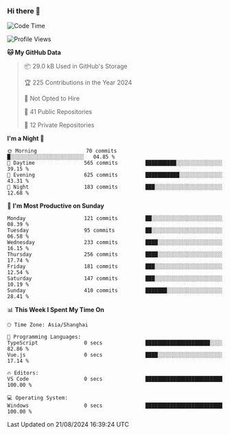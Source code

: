 ### Hi there 👋

<!--
**robinWongM/robinWongM** is a ✨ _special_ ✨ repository because its `README.md` (this file) appears on your GitHub profile.

Here are some ideas to get you started:

- 🔭 I’m currently working on ...
- 🌱 I’m currently learning ...
- 👯 I’m looking to collaborate on ...
- 🤔 I’m looking for help with ...
- 💬 Ask me about ...
- 📫 How to reach me: ...
- 😄 Pronouns: ...
- ⚡ Fun fact: ...
-->

<!--START_SECTION:waka-->
![Code Time](http://img.shields.io/badge/Code%20Time-263%20hrs%2050%20mins-blue)

![Profile Views](http://img.shields.io/badge/Profile%20Views-19-blue)

**🐱 My GitHub Data** 

> 📦 29.0 kB Used in GitHub's Storage 
 > 
> 🏆 225 Contributions in the Year 2024
 > 
> 🚫 Not Opted to Hire
 > 
> 📜 41 Public Repositories 
 > 
> 🔑 12 Private Repositories 
 > 
**I'm a Night 🦉** 

```text
🌞 Morning                70 commits          █░░░░░░░░░░░░░░░░░░░░░░░░   04.85 % 
🌆 Daytime                565 commits         ██████████░░░░░░░░░░░░░░░   39.15 % 
🌃 Evening                625 commits         ███████████░░░░░░░░░░░░░░   43.31 % 
🌙 Night                  183 commits         ███░░░░░░░░░░░░░░░░░░░░░░   12.68 % 
```
📅 **I'm Most Productive on Sunday** 

```text
Monday                   121 commits         ██░░░░░░░░░░░░░░░░░░░░░░░   08.39 % 
Tuesday                  95 commits          ██░░░░░░░░░░░░░░░░░░░░░░░   06.58 % 
Wednesday                233 commits         ████░░░░░░░░░░░░░░░░░░░░░   16.15 % 
Thursday                 256 commits         ████░░░░░░░░░░░░░░░░░░░░░   17.74 % 
Friday                   181 commits         ███░░░░░░░░░░░░░░░░░░░░░░   12.54 % 
Saturday                 147 commits         ███░░░░░░░░░░░░░░░░░░░░░░   10.19 % 
Sunday                   410 commits         ███████░░░░░░░░░░░░░░░░░░   28.41 % 
```


📊 **This Week I Spent My Time On** 

```text
🕑︎ Time Zone: Asia/Shanghai

💬 Programming Languages: 
TypeScript               0 secs              █████████████████████░░░░   82.86 % 
Vue.js                   0 secs              ████░░░░░░░░░░░░░░░░░░░░░   17.14 % 

🔥 Editors: 
VS Code                  0 secs              █████████████████████████   100.00 % 

💻 Operating System: 
Windows                  0 secs              █████████████████████████   100.00 % 
```


 Last Updated on 21/08/2024 16:39:24 UTC
<!--END_SECTION:waka-->
